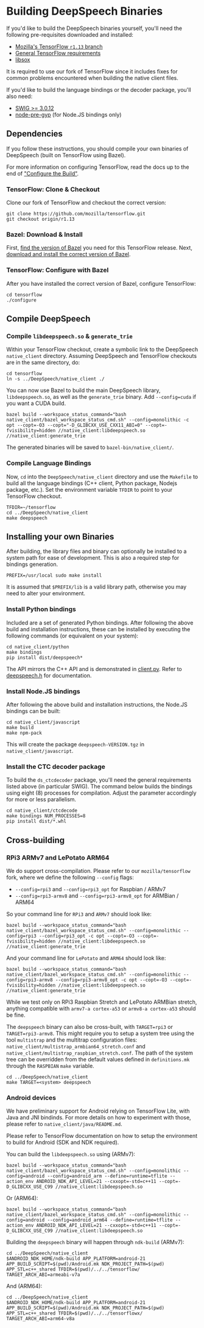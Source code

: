 # Building DeepSpeech Binaries

If you'd like to build the DeepSpeech binaries yourself, you'll need the following pre-requisites downloaded and installed:

* [Mozilla's TensorFlow `r1.13` branch](https://github.com/mozilla/tensorflow/tree/r1.13)
* [General TensorFlow requirements](https://www.tensorflow.org/install/install_sources)
* [libsox](https://sourceforge.net/projects/sox/)

It is required to use our fork of TensorFlow since it includes fixes for common problems encountered when building the native client files.

If you'd like to build the language bindings or the decoder package, you'll also need:

* [SWIG >= 3.0.12](http://www.swig.org/)
* [node-pre-gyp](https://github.com/mapbox/node-pre-gyp) (for Node.JS bindings only)


## Dependencies

If you follow these instructions, you should compile your own binaries of DeepSpeech (built on TensorFlow using Bazel).

For more information on configuring TensorFlow, read the docs up to the end of ["Configure the Build"](https://www.tensorflow.org/install/source#configure_the_build).

### TensorFlow: Clone & Checkout

Clone our fork of TensorFlow and checkout the correct version:

```
git clone https://github.com/mozilla/tensorflow.git
git checkout origin/r1.13
```

### Bazel: Download & Install 

First, [find the version of Bazel](https://www.tensorflow.org/install/source#tested_build_configurations) you need for this TensorFlow release. Next, [download and install the correct version of Bazel](https://docs.bazel.build/versions/master/install.html).

### TensorFlow: Configure with Bazel

After you have installed the correct version of Bazel, configure TensorFlow:

```
cd tensorflow
./configure
```

## Compile DeepSpeech

### Compile `libdeepspeech.so` & `generate_trie`

Within your TensorFlow checkout, create a symbolic link to the DeepSpeech `native_client` directory. Assuming DeepSpeech and TensorFlow checkouts are in the same directory, do:

```
cd tensorflow
ln -s ../DeepSpeech/native_client ./
```

You can now use Bazel to build the main DeepSpeech library, `libdeepspeech.so`, as well as the `generate_trie` binary. Add `--config=cuda` if you want a CUDA build.

```
bazel build --workspace_status_command="bash native_client/bazel_workspace_status_cmd.sh" --config=monolithic -c opt --copt=-O3 --copt="-D_GLIBCXX_USE_CXX11_ABI=0" --copt=-fvisibility=hidden //native_client:libdeepspeech.so //native_client:generate_trie
```

The generated binaries will be saved to `bazel-bin/native_client/`.

### Compile Language Bindings

Now, `cd` into the `DeepSpeech/native_client` directory and use the `Makefile` to build all the language bindings (C++ client, Python package, Nodejs package, etc.). Set the environment variable `TFDIR` to point to your TensorFlow checkout.

```
TFDIR=~/tensorflow
cd ../DeepSpeech/native_client
make deepspeech
```


## Installing your own Binaries

After building, the library files and binary can optionally be installed to a system path for ease of development. This is also a required step for bindings generation.

```
PREFIX=/usr/local sudo make install
```

It is assumed that `$PREFIX/lib` is a valid library path, otherwise you may need to alter your environment.

### Install Python bindings

Included are a set of generated Python bindings. After following the above build and installation instructions, these can be installed by executing the following commands (or equivalent on your system):

```
cd native_client/python
make bindings
pip install dist/deepspeech*
```

The API mirrors the C++ API and is demonstrated in [client.py](python/client.py). Refer to [deepspeech.h](deepspeech.h) for documentation.

### Install Node.JS bindings

After following the above build and installation instructions, the Node.JS bindings can be built:

```
cd native_client/javascript
make build
make npm-pack
```

This will create the package `deepspeech-VERSION.tgz` in `native_client/javascript`.

### Install the CTC decoder package

To build the `ds_ctcdecoder` package, you'll need the general requirements listed above (in particular SWIG). The command below builds the bindings using eight (8) processes for compilation. Adjust the parameter accordingly for more or less parallelism.

```
cd native_client/ctcdecode
make bindings NUM_PROCESSES=8
pip install dist/*.whl
```

## Cross-building

### RPi3 ARMv7 and LePotato ARM64

We do support cross-compilation. Please refer to our `mozilla/tensorflow` fork, where we define the following `--config` flags:

 - `--config=rpi3` and `--config=rpi3_opt` for Raspbian / ARMv7
 - `--config=rpi3-armv8` and `--config=rpi3-armv8_opt` for ARMBian / ARM64

So your command line for `RPi3` and `ARMv7` should look like:

```
bazel build --workspace_status_command="bash native_client/bazel_workspace_status_cmd.sh" --config=monolithic --config=rpi3 --config=rpi3_opt -c opt --copt=-O3 --copt=-fvisibility=hidden //native_client:libdeepspeech.so //native_client:generate_trie
```

And your command line for `LePotato` and `ARM64` should look like:

```
bazel build --workspace_status_command="bash native_client/bazel_workspace_status_cmd.sh" --config=monolithic --config=rpi3-armv8 --config=rpi3-armv8_opt -c opt --copt=-O3 --copt=-fvisibility=hidden //native_client:libdeepspeech.so //native_client:generate_trie
```

While we test only on RPi3 Raspbian Stretch and LePotato ARMBian stretch, anything compatible with `armv7-a cortex-a53` or `armv8-a cortex-a53` should be fine.

The `deepspeech` binary can also be cross-built, with `TARGET=rpi3` or `TARGET=rpi3-armv8`. This might require you to setup a system tree using the tool `multistrap` and the multitrap configuration files: `native_client/multistrap_armbian64_stretch.conf` and `native_client/multistrap_raspbian_stretch.conf`.
The path of the system tree can be overridden from the default values defined in `definitions.mk` through the `RASPBIAN` `make` variable.

```
cd ../DeepSpeech/native_client
make TARGET=<system> deepspeech
```

### Android devices

We have preliminary support for Android relying on TensorFlow Lite, with Java and JNI bindinds. For more details on how to experiment with those, please refer to `native_client/java/README.md`.

Please refer to TensorFlow documentation on how to setup the environment to build for Android (SDK and NDK required).

You can build the `libdeepspeech.so` using (ARMv7):

```
bazel build --workspace_status_command="bash native_client/bazel_workspace_status_cmd.sh" --config=monolithic --config=android --config=android_arm --define=runtime=tflite --action_env ANDROID_NDK_API_LEVEL=21 --cxxopt=-std=c++11 --copt=-D_GLIBCXX_USE_C99 //native_client:libdeepspeech.so
```

Or (ARM64):

```
bazel build --workspace_status_command="bash native_client/bazel_workspace_status_cmd.sh" --config=monolithic --config=android --config=android_arm64 --define=runtime=tflite --action_env ANDROID_NDK_API_LEVEL=21 --cxxopt=-std=c++11 --copt=-D_GLIBCXX_USE_C99 //native_client:libdeepspeech.so
```

Building the `deepspeech` binary will happen through `ndk-build` (ARMv7):

```
cd ../DeepSpeech/native_client
$ANDROID_NDK_HOME/ndk-build APP_PLATFORM=android-21 APP_BUILD_SCRIPT=$(pwd)/Android.mk NDK_PROJECT_PATH=$(pwd) APP_STL=c++_shared TFDIR=$(pwd)/../../tensorflow/ TARGET_ARCH_ABI=armeabi-v7a
```

And (ARM64):

```
cd ../DeepSpeech/native_client
$ANDROID_NDK_HOME/ndk-build APP_PLATFORM=android-21 APP_BUILD_SCRIPT=$(pwd)/Android.mk NDK_PROJECT_PATH=$(pwd) APP_STL=c++_shared TFDIR=$(pwd)/../../tensorflowx/ TARGET_ARCH_ABI=arm64-v8a 
```


